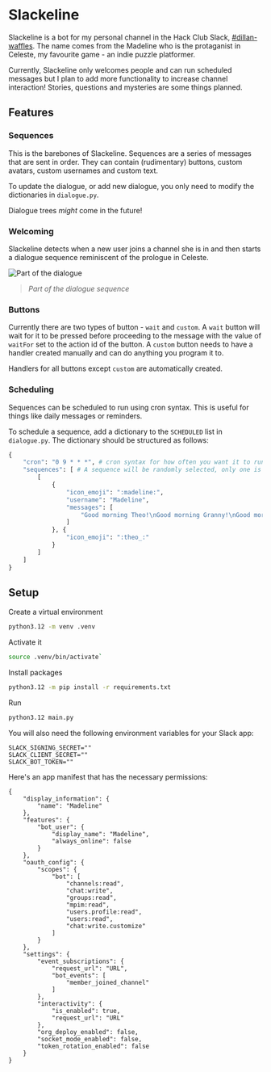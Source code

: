 # Slackeline

Slackeline is a bot for my personal channel in the Hack Club Slack, [#dillan-waffles](https://hackclub.slack.com/archives/C06R5NKVCG5). The name comes from the Madeline who is the protaganist in Celeste, my favourite game - an indie puzzle platformer.

Currently, Slackeline only welcomes people and can run scheduled messages but I plan to add more functionality to increase channel interaction! Stories, questions and mysteries are some things planned.

## Features

### Sequences

This is the barebones of Slackeline. Sequences are a series of messages that are sent in order. They can contain (rudimentary) buttons, custom avatars, custom usernames and custom text.

To update the dialogue, or add new dialogue, you only need to modify the dictionaries in `dialogue.py`.

Dialogue trees _might_ come in the future!

### Welcoming

Slackeline detects when a new user joins a channel she is in and then starts a dialogue sequence reminiscent of the prologue in Celeste.

![Part of the dialogue](https://cloud-6cqevouz9-hack-club-bot.vercel.app/0image.png)
> _Part of the dialogue sequence_


### Buttons

Currently there are two types of button - `wait` and `custom`.
A `wait` button will wait for it to be pressed before proceeding to the message with the value of `waitFor` set to the action id of the button.
A `custom` button needs to have a handler created manually and can do anything you program it to.

Handlers for all buttons except `custom` are automatically created.

### Scheduling

Sequences can be scheduled to run using cron syntax. This is useful for things like daily messages or reminders.

To schedule a sequence, add a dictionary to the `SCHEDULED` list in `dialogue.py`.
The dictionary should be structured as follows:

```py
{
    "cron": "0 9 * * *", # cron syntax for how often you want it to run
    "sequences": [ # A sequence will be randomly selected, only one is necessary
        [
            {
                "icon_emoji": ":madeline:",
                "username": "Madeline",
                "messages": [
                    "Good morning Theo!\nGood morning Granny!\nGood morning Baddy"
                ]
            }, {
                "icon_emoji": ":theo_:"
            }
        ]
    ]
}
```

## Setup

Create a virtual environment
```sh
python3.12 -m venv .venv
```
Activate it
```sh
source .venv/bin/activate`
```
Install packages
```sh
python3.12 -m pip install -r requirements.txt
```
Run
```sh
python3.12 main.py
```

You will also need the following environment variables for your Slack app:

```
SLACK_SIGNING_SECRET=""
SLACK_CLIENT_SECRET=""
SLACK_BOT_TOKEN=""
```

Here's an app manifest that has the necessary permissions:

```
{
    "display_information": {
        "name": "Madeline"
    },
    "features": {
        "bot_user": {
            "display_name": "Madeline",
            "always_online": false
        }
    },
    "oauth_config": {
        "scopes": {
            "bot": [
                "channels:read",
                "chat:write",
                "groups:read",
                "mpim:read",
                "users.profile:read",
                "users:read",
                "chat:write.customize"
            ]
        }
    },
    "settings": {
        "event_subscriptions": {
            "request_url": "URL",
            "bot_events": [
                "member_joined_channel"
            ]
        },
        "interactivity": {
            "is_enabled": true,
            "request_url": "URL"
        },
        "org_deploy_enabled": false,
        "socket_mode_enabled": false,
        "token_rotation_enabled": false
    }
}
```
